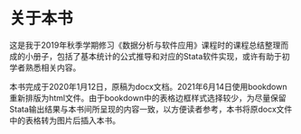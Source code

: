 ﻿# 关于本书

这是我于2019年秋季学期修习《数据分析与软件应用》课程时的课程总结整理而成的小册子，包括了基本统计的公式推导和对应的Stata软件实现，或许有助于初学者熟悉相关内容。

本书完成于2020年1月12日，原稿为docx文档。2021年6月14日使用bookdown重新排版为html文件。由于bookdown中的表格边框样式选择较少，为尽量保留Stata输出结果与本书间所呈现的内容一致，以方便读者参考，本书将原docx文件中的表格转为图片后插入本书。
